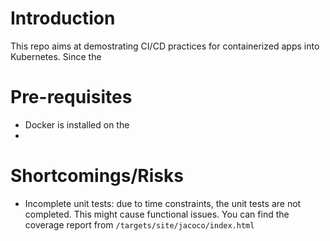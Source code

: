 # Introduction
This repo aims at demostrating CI/CD practices for containerized apps into Kubernetes.
Since the 

# Pre-requisites
- Docker is installed on the 
- 


# Shortcomings/Risks
- Incomplete unit tests: due to time constraints, the unit tests are not completed.
This might cause functional issues. You can find the coverage report from `/targets/site/jacoco/index.html`